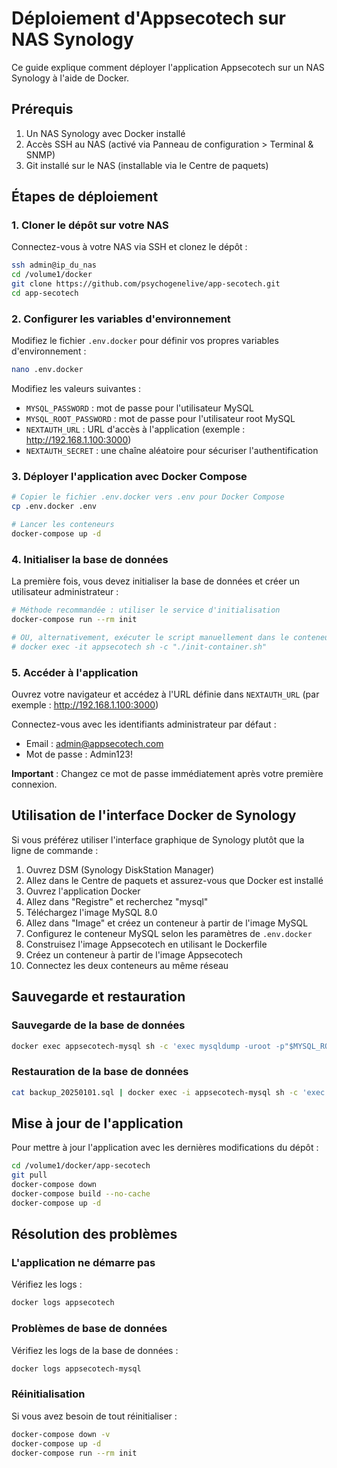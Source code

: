 # Déploiement d'Appsecotech sur NAS Synology

Ce guide explique comment déployer l'application Appsecotech sur un NAS Synology à l'aide de Docker.

## Prérequis

1. Un NAS Synology avec Docker installé
2. Accès SSH au NAS (activé via Panneau de configuration > Terminal & SNMP)
3. Git installé sur le NAS (installable via le Centre de paquets)

## Étapes de déploiement

### 1. Cloner le dépôt sur votre NAS

Connectez-vous à votre NAS via SSH et clonez le dépôt :

```bash
ssh admin@ip_du_nas
cd /volume1/docker
git clone https://github.com/psychogenelive/app-secotech.git
cd app-secotech
```

### 2. Configurer les variables d'environnement

Modifiez le fichier `.env.docker` pour définir vos propres variables d'environnement :

```bash
nano .env.docker
```

Modifiez les valeurs suivantes :
- `MYSQL_PASSWORD` : mot de passe pour l'utilisateur MySQL
- `MYSQL_ROOT_PASSWORD` : mot de passe pour l'utilisateur root MySQL
- `NEXTAUTH_URL` : URL d'accès à l'application (exemple : http://192.168.1.100:3000)
- `NEXTAUTH_SECRET` : une chaîne aléatoire pour sécuriser l'authentification

### 3. Déployer l'application avec Docker Compose

```bash
# Copier le fichier .env.docker vers .env pour Docker Compose
cp .env.docker .env

# Lancer les conteneurs
docker-compose up -d
```

### 4. Initialiser la base de données

La première fois, vous devez initialiser la base de données et créer un utilisateur administrateur :

```bash
# Méthode recommandée : utiliser le service d'initialisation
docker-compose run --rm init

# OU, alternativement, exécuter le script manuellement dans le conteneur principal
# docker exec -it appsecotech sh -c "./init-container.sh"
```

### 5. Accéder à l'application

Ouvrez votre navigateur et accédez à l'URL définie dans `NEXTAUTH_URL` (par exemple : http://192.168.1.100:3000)

Connectez-vous avec les identifiants administrateur par défaut :
- Email : admin@appsecotech.com
- Mot de passe : Admin123!

**Important** : Changez ce mot de passe immédiatement après votre première connexion.

## Utilisation de l'interface Docker de Synology

Si vous préférez utiliser l'interface graphique de Synology plutôt que la ligne de commande :

1. Ouvrez DSM (Synology DiskStation Manager)
2. Allez dans le Centre de paquets et assurez-vous que Docker est installé
3. Ouvrez l'application Docker
4. Allez dans "Registre" et recherchez "mysql"
5. Téléchargez l'image MySQL 8.0
6. Allez dans "Image" et créez un conteneur à partir de l'image MySQL
7. Configurez le conteneur MySQL selon les paramètres de `.env.docker`
8. Construisez l'image Appsecotech en utilisant le Dockerfile
9. Créez un conteneur à partir de l'image Appsecotech
10. Connectez les deux conteneurs au même réseau

## Sauvegarde et restauration

### Sauvegarde de la base de données

```bash
docker exec appsecotech-mysql sh -c 'exec mysqldump -uroot -p"$MYSQL_ROOT_PASSWORD" appsecotech' > backup_$(date +%Y%m%d).sql
```

### Restauration de la base de données

```bash
cat backup_20250101.sql | docker exec -i appsecotech-mysql sh -c 'exec mysql -uroot -p"$MYSQL_ROOT_PASSWORD" appsecotech'
```

## Mise à jour de l'application

Pour mettre à jour l'application avec les dernières modifications du dépôt :

```bash
cd /volume1/docker/app-secotech
git pull
docker-compose down
docker-compose build --no-cache
docker-compose up -d
```

## Résolution des problèmes

### L'application ne démarre pas

Vérifiez les logs :

```bash
docker logs appsecotech
```

### Problèmes de base de données

Vérifiez les logs de la base de données :

```bash
docker logs appsecotech-mysql
```

### Réinitialisation

Si vous avez besoin de tout réinitialiser :

```bash
docker-compose down -v
docker-compose up -d
docker-compose run --rm init
``` 